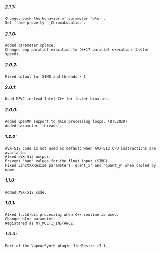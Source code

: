 ##### 2.1.1:
    Changed back the behavior of parameter `blur`.
    Set frame property `_ChromaLocation`.

##### 2.1.0:
    Added parameter cplace.
    Changed omp parallel execution to C++17 parallel execution (better speed).

##### 2.0.2:
    Fixed output for SIMD and threads > 1

##### 2.0.1:
    Used MSVC instead Intel C++ for faster binaries.

##### 2.0.0:
    Added OpenMP support to main processing loops. (DTL2020)
    Added parameter 'threads'.

##### 1.2.0:
    AVX-512 code is not used as default when AVX-512 CPU instructions are available.
    Fixed AVX-512 output.
    Prevent 'nan' values for the float input (SIMD).
    Fixed JincXXXResize parameters 'quant_x' and 'quant_y' when called by name.

##### 1.1.0:
    Added AVX-512 code.

##### 1.0.1:
    Fixed 8..16-bit processing when C++ routine is used.
    Changed blur parameter.
    Registered as MT_MULTI_INSTANCE.

##### 1.0.0:
    Port of the VapourSynth plugin JincResize r7.1.
